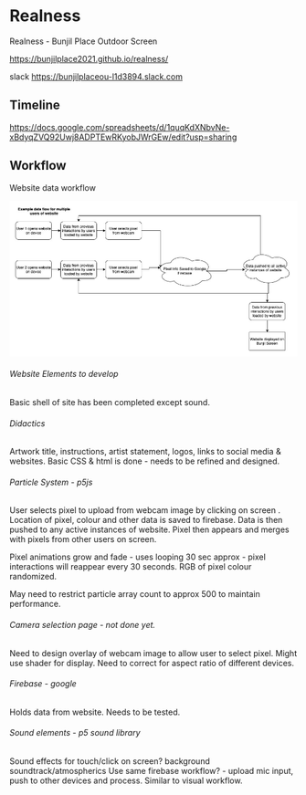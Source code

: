 # Realness
 Realness - Bunjil Place Outdoor Screen
 
https://bunjilplace2021.github.io/realness/

slack https://bunjilplaceou-l1d3894.slack.com

## Timeline

https://docs.google.com/spreadsheets/d/1quqKdXNbvNe-xBdyqZVQ92Uwj8ADPTEwRKyobJWrGEw/edit?usp=sharing

## Workflow

Website data workflow

![picture](docs/workflow.jpg)

###### Website Elements to develop
Basic shell of site has been completed except sound.

###### Didactics
Artwork title, instructions, artist statement, logos, links to social media & websites.
Basic CSS & html is done - needs to be refined and designed.

###### Particle System - p5js

User selects pixel to upload from webcam image by clicking on screen .  Location of pixel, colour and other data is saved to firebase.  Data is then pushed to any active instances of website.  Pixel then appears and merges with pixels from other users on screen.

Pixel animations grow and fade - uses looping 30 sec approx - pixel interactions will reappear every 30 seconds.
RGB of pixel colour randomized.

May need to restrict particle array count to approx 500 to maintain performance.

###### Camera selection page - not done yet.
Need to design overlay of webcam image to allow user to select pixel.
Might use shader for display.
Need to correct for aspect ratio of different devices.

###### Firebase - google
Holds data from website. Needs to be tested.

###### Sound elements - p5 sound library
Sound effects for touch/click on screen?
background soundtrack/atmospherics
Use same firebase workflow? - upload mic input, push to other devices and process.  Similar to visual workflow.
